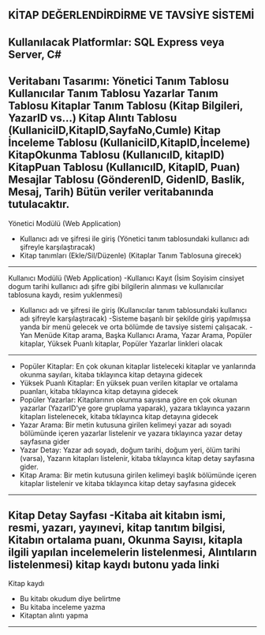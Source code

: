KİTAP DEĞERLENDİRDİRME VE TAVSİYE SİSTEMİ
--------------------------------------------------------------------------------------------------
Kullanılacak Platformlar:
SQL Express veya Server, C#
--------------------------------------------------------------------------------------------------
Veritabanı Tasarımı: 
Yönetici Tanım Tablosu
Kullanıcılar Tanım Tablosu
Yazarlar Tanım Tablosu
Kitaplar Tanım Tablosu (Kitap Bilgileri, YazarID vs...)
Kitap Alıntı Tablosu (KullaniciID,KitapID,SayfaNo,Cumle)
Kitap İnceleme Tablosu (KullaniciID,KitapID,İnceleme)
KitapOkunma Tablosu (KullanıcıID, kitapID)
KitapPuan Tablosu (KullanıcıID, KitapID, Puan)
Mesajlar Tablosu (GönderenID, GidenID, Baslik, Mesaj, Tarih)
Bütün veriler veritabanında tutulacaktır.
--------------------------------------------------------------------------------------------------
Yönetici Modülü (Web Application)
- Kullanıcı adı ve şifresi ile giriş (Yönetici tanım tablosundaki kullanıcı adı şifreyle karşılaştıracak) 
- Kitap tanımları (Ekle/Sil/Düzenle) (Kitaplar Tanım Tablosuna girecek) 
--------------------------------------------------------------------------------------------------
Kullanıcı Modülü (Web Application) 
-Kullanıcı Kayıt (İsim Soyisim cinsiyet dogum tarihi kullanıcı adı şifre gibi bilgilerin alınması ve kullanıcılar tablosuna kaydı, resim yuklenmesi) 
- Kullanıcı adı ve şifresi ile giriş (Kullanıcılar tanım tablosundaki kullanıcı adı şifreyle karşılaştıracak) 
-Sisteme başarılı bir şekilde giriş yapılmışsa yanda bir menü gelecek ve orta bölümde de tavsiye sistemi çalışacak.
-Yan Menüde Kitap arama, Başka Kullanıcı Arama, Yazar Arama, Popüler kitaplar, Yüksek Puanlı kitaplar, Popüler Yazarlar linkleri olacak
--------------------------------------------------------------------------------------------------
* Popüler Kitaplar: En çok okunan kitaplar listeleceki kitaplar ve yanlarında okunma sayıları, kitaba tıklayınca kitap detayına gidecek
* Yüksek Puanlı Kitaplar: En yüksek puan verilen kitaplar ve ortalama puanları, kitaba tıklayınca kitap detayına gidecek 
* Popüler Yazarlar: Kitaplarının okunma sayısına göre en çok okunan yazarlar (YazarID'ye gore gruplama yaparak), yazara tıklayınca yazarın kitapları listelenecek, kitaba tıklayınca kitap detayına gidecek 
* Yazar Arama: Bir metin kutusuna girilen kelimeyi yazar adı soyadı bölümünde içeren yazarlar listelenir ve yazara tıklayınca yazar detay sayfasına gider
* Yazar Detay: Yazar adı soyadı, doğum tarihi, doğum yeri, ölüm tarihi (varsa), Yazarın kitapları listelenir, kitaba tıklayınca kitap detay sayfasına gider. 
* Kitap Arama: Bir metin kutusuna girilen kelimeyi başlık bölümünde içeren kitaplar listelenir ve kitaba tıklayınca kitap detay sayfasına gidecek 
--------------------------------------------------------------------------------------------------
Kitap Detay Sayfası 
-Kitaba ait kitabın ismi, resmi, yazarı, yayınevi, kitap tanıtım bilgisi, Kitabın ortalama puanı, Okunma Sayısı, kitapla ilgili yapılan incelemelerin listelenmesi, Alıntıların listelenmesi) kitap kaydı butonu yada linki
--------------------------------------------------------------------------------------------------
Kitap kaydı
- Bu kitabı okudum diye belirtme 
- Bu kitaba inceleme yazma 
- Kitaptan alıntı yapma 
--------------------------------------------------------------------------------------------------
